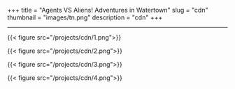 +++
title = "Agents VS Aliens! Adventures in Watertown"
slug = "cdn"
thumbnail = "images/tn.png"
description = "cdn"
+++

---------------------------

{{< figure src="/projects/cdn/1.png">}}

{{< figure src="/projects/cdn/2.png">}}

{{< figure src="/projects/cdn/3.png">}}

{{< figure src="/projects/cdn/4.png">}}